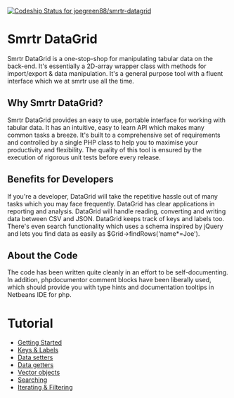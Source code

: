 [ ![Codeship Status for joegreen88/smrtr-datagrid](https://www.codeship.io/projects/fb908060-a44b-0130-ffc3-1e80e73e8cde/status?branch=master)](https://www.codeship.io/projects/3644)

# Smrtr DataGrid

Smrtr DataGrid is a one-stop-shop for manipulating tabular data on the back-end. It's essentially a 2D-array wrapper class with methods for import/export & data manipulation. It's a general purpose tool with a fluent interface which we at smrtr use all the time.

## Why Smrtr DataGrid?

Smrtr DataGrid provides an easy to use, portable interface for working with tabular data. It has an intuitive, easy to learn API which makes many common tasks a breeze. It's built to a comprehensive set of requirements and controlled by a single PHP class to help you to maximise your productivity and flexibility. The quality of this tool is ensured by the execution of rigorous unit tests before every release.

## Benefits for Developers

If you're a developer, DataGrid will take the repetitive hassle out of many tasks which you may face frequently. DataGrid has clear applications in reporting and analysis. DataGrid will handle reading, converting and writing data between CSV and JSON. DataGrid keeps track of keys and labels too. There's even search functionality which uses a schema inspired by jQuery and lets you find data as easily as $Grid->findRows('name*=Joe').

## About the Code

The code has been written quite cleanly in an effort to be self-documenting. In addition, phpdocumentor comment blocks have been liberally used, which should provide you with type hints and documentation tooltips in Netbeans IDE for php.

# Tutorial
 - [Getting Started][1]
 - [Keys & Labels][2]
 - [Data setters][3]
 - [Data getters][4]
 - [Vector objects][5]
 - [Searching][6]
 - [Iterating & Filtering][7]

[1]: http://datagrid.smrtr.co.uk/tutorial/getting-started
[2]: http://datagrid.smrtr.co.uk/tutorial/keys--labels
[3]: http://datagrid.smrtr.co.uk/tutorial/data-setters
[4]: http://datagrid.smrtr.co.uk/tutorial/data-getters
[5]: http://datagrid.smrtr.co.uk/tutorial/vector-objects
[6]: http://datagrid.smrtr.co.uk/tutorial/searching
[7]: http://datagrid.smrtr.co.uk/tutorial/iterating--filtering
